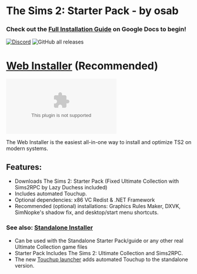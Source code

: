 <h1>The Sims 2: Starter Pack - by osab</h1>

### Check out the [Full Installation Guide](https://docs.google.com/document/d/1UT0HX3cO4xLft2KozGypU_N7ZcGQVr-54QD9asFsx5U/edit) on Google Docs to begin!




[![Discord](https://img.shields.io/discord/912700195249197086?color=fa807a&label=osab%27s%20TS2%20Community%20Discord%20Server&logo=Discord&logoColor=white)](https://discord.com/servers/ts2-community-912700195249197086) ![GitHub all releases](https://img.shields.io/github/downloads/voicemxil/TS2-Starter-Pack/total) 

# [Web Installer](https://github.com/voicemxil/TS2-Starter-Pack/releases/latest) (Recommended)
![GitHub file size in bytes](https://img.shields.io/github/size/voicemxil/TS2-Starter-Pack/Web%20Installer%5CTS2StarterPack.WebInstaller-v9.exe)

The Web Installer is the easiest all-in-one way to install and optimize TS2 on modern systems.

## Features:
- Downloads The Sims 2: Starter Pack (Fixed Ultimate Collection with Sims2RPC by Lazy Duchess included)
- Includes automated Touchup.
- Optional dependencies: x86 VC Redist & .NET Framework
- Recommended (optional) installations: Graphics Rules Maker, DXVK, SimNopke's shadow fix, and desktop/start menu shortcuts. 




### See also: [Standalone Installer](https://github.com/voicemxil/TS2-Starter-Pack/releases/v9-standalone)
- Can be used with the Standalone Starter Pack/guide or any other real Ultimate Collection game files
- Starter Pack Includes The Sims 2: Ultimate Collection and Sims2RPC.
- The new [Touchup launcher](https://github.com/voicemxil/TS2-Starter-Pack/releases/download/v6/Standalone-TS2TouchupLauncher.exe) adds automated Touchup to the standalone version.
